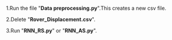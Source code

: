 ###



1.Run the file "**Data preprocessing.py**".This creates a new csv file.  
  
2.Delete "**Rover_Displacement.csv**".  
  
3.Run "**RNN_RS.py**" or "**RNN_AS.py**".

